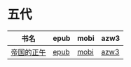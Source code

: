 # 五代

| 书名 | epub | mobi | azw3 |
| --- | --- | --- | --- |
| [帝国的正午](http://ct.dalanmei.com/f/31084289-571791212-1f61aa) | [epub](http://ct.dalanmei.com/f/31084289-571791212-1f61aa) | [mobi](http://ct.dalanmei.com/f/31084289-571457944-387b38) | [azw3](http://ct.dalanmei.com/f/31084289-571899710-632232) |
